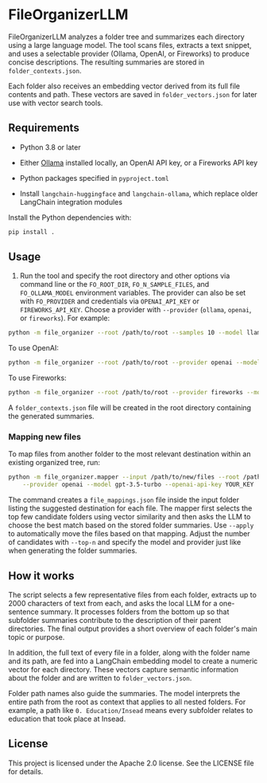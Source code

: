 # FileOrganizerLLM

FileOrganizerLLM analyzes a folder tree and summarizes each directory using a large language model. The tool scans files, extracts a text snippet, and uses a selectable provider (Ollama, OpenAI, or Fireworks) to produce concise descriptions. The resulting summaries are stored in `folder_contexts.json`.

Each folder also receives an embedding vector derived from its full file contents and path. These vectors are saved in `folder_vectors.json` for later use with vector search tools.


## Requirements

- Python 3.8 or later
- Either [Ollama](https://github.com/jmorganca/ollama) installed locally, an OpenAI API key, or a Fireworks API key

- Python packages specified in `pyproject.toml`
- Install `langchain-huggingface` and `langchain-ollama`, which replace
  older LangChain integration modules

Install the Python dependencies with:

```bash
pip install .
```

## Usage

1. Run the tool and specify the root directory and other options via command line or the `FO_ROOT_DIR`, `FO_N_SAMPLE_FILES`, and `FO_OLLAMA_MODEL` environment variables. The provider can also be set with `FO_PROVIDER` and credentials via `OPENAI_API_KEY` or `FIREWORKS_API_KEY`. Choose a provider with `--provider` (`ollama`, `openai`, or `fireworks`). For example:

```bash
python -m file_organizer --root /path/to/root --samples 10 --model llama3 --provider ollama --verbose
```

To use OpenAI:

```bash
python -m file_organizer --root /path/to/root --provider openai --model gpt-3.5-turbo --openai-api-key YOUR_KEY
```

To use Fireworks:

```bash
python -m file_organizer --root /path/to/root --provider fireworks --model accounts/fireworks/models/llama-v3p1-8b-instruct --fireworks-api-key YOUR_KEY
```

A `folder_contexts.json` file will be created in the root directory containing the generated summaries.

### Mapping new files

To map files from another folder to the most relevant destination within an existing organized tree, run:

```bash
python -m file_organizer.mapper --input /path/to/new/files --root /path/to/root \
    --provider openai --model gpt-3.5-turbo --openai-api-key YOUR_KEY
```

The command creates a `file_mappings.json` file inside the input folder listing
the suggested destination for each file. The mapper first selects the top few
candidate folders using vector similarity and then asks the LLM to choose the
best match based on the stored folder summaries. Use `--apply` to automatically
move the files based on that mapping. Adjust the number of candidates with
`--top-n` and specify the model and provider just like when generating the
folder summaries.

## How it works

The script selects a few representative files from each folder, extracts up to 2000 characters of text from each, and asks the local LLM for a one-sentence summary. It processes folders from the bottom up so that subfolder summaries contribute to the description of their parent directories. The final output provides a short overview of each folder's main topic or purpose.

In addition, the full text of every file in a folder, along with the folder name and its path, are fed into a LangChain embedding model to create a numeric vector for each directory. These vectors capture semantic information about the folder and are written to `folder_vectors.json`.

Folder path names also guide the summaries. The model interprets the entire path
from the root as context that applies to all nested folders. For example, a path
like `0. Education/Insead` means every subfolder relates to education that took
place at Insead.

## License

This project is licensed under the Apache 2.0 license. See the LICENSE file for details.
